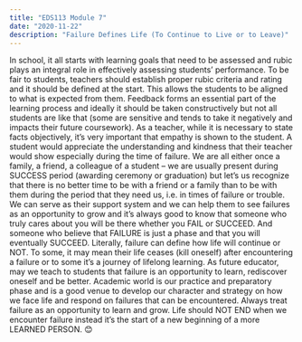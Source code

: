 ```yaml
---
title: "EDS113 Module 7"
date: "2020-11-22"
description: "Failure Defines Life (To Continue to Live or to Leave)"
---
```


In school, it all starts with learning goals that need to be assessed and rubic plays an integral role in effectively assessing students’ performance. To be fair to students, teachers should establish proper rubic criteria and rating and it should be defined at the start. This allows the students to be aligned to what is expected from them. 
Feedback forms an essential part of the learning process and ideally it should be taken constructively but not all students are like that (some are sensitive and tends to take it negatively and impacts their future coursework). As a teacher, while it is necessary to state facts objectively, it’s very important that empathy is shown to the student. A student would appreciate the understanding and kindness that their teacher would show especially during the time of failure.
We are all either once a family, a friend, a colleague of a student – we are usually present during SUCCESS period (awarding ceremony or graduation) but let’s us recognize that there is no better time to be with a friend or a family than to be with them during the period that they need us, i.e. in times of failure or trouble. We can serve as their support system and we can help them to see failures as an opportunity to grow and it’s always good to know that someone who truly cares about you will be there whether you FAIL or SUCCEED. And someone who believe that FAILURE is just a phase and that you will eventually SUCCEED.
Literally, failure can define how life will continue or NOT. To some, it may mean their life ceases (kill oneself) after encountering a failure or to some it’s a journey of lifelong learning. As future educator, may we teach to students that failure is an opportunity to learn, rediscover oneself and be better. Academic world is our practice and preparatory phase and is a good venue to develop our character and strategy on how we face life and respond on failures that can be encountered. Always treat failure as an opportunity to learn and grow. Life should NOT END when we encounter failure instead it’s the start of a new beginning of a more LEARNED PERSON. 😊


